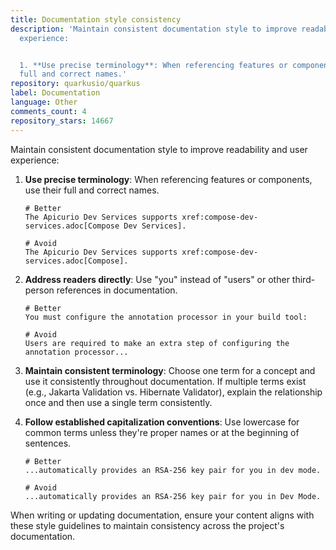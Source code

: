 ```yaml
---
title: Documentation style consistency
description: 'Maintain consistent documentation style to improve readability and user
  experience:


  1. **Use precise terminology**: When referencing features or components, use their
  full and correct names.'
repository: quarkusio/quarkus
label: Documentation
language: Other
comments_count: 4
repository_stars: 14667
---
```


Maintain consistent documentation style to improve readability and user experience:

1. **Use precise terminology**: When referencing features or components, use their full and correct names.
   ```
   # Better
   The Apicurio Dev Services supports xref:compose-dev-services.adoc[Compose Dev Services].
   
   # Avoid
   The Apicurio Dev Services supports xref:compose-dev-services.adoc[Compose].
   ```

2. **Address readers directly**: Use "you" instead of "users" or other third-person references in documentation.
   ```
   # Better
   You must configure the annotation processor in your build tool:
   
   # Avoid
   Users are required to make an extra step of configuring the annotation processor...
   ```

3. **Maintain consistent terminology**: Choose one term for a concept and use it consistently throughout documentation. If multiple terms exist (e.g., Jakarta Validation vs. Hibernate Validator), explain the relationship once and then use a single term consistently.

4. **Follow established capitalization conventions**: Use lowercase for common terms unless they're proper names or at the beginning of sentences.
   ```
   # Better
   ...automatically provides an RSA-256 key pair for you in dev mode.
   
   # Avoid
   ...automatically provides an RSA-256 key pair for you in Dev Mode.
   ```

When writing or updating documentation, ensure your content aligns with these style guidelines to maintain consistency across the project's documentation.